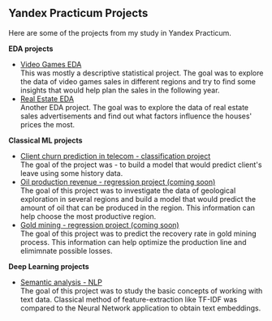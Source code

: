 ## Yandex Practicum Projects

Here are some of the projects from my study in Yandex Practicum.

**EDA projects**
- [Video Games EDA](https://github.com/MrArizona42/yandex_practicum/tree/main/eda_games_project)  
This was mostly a descriptive statistical project. The goal was to explore the data of video games sales in different regions and try to find some insights that would help plan the sales in the following year.
- [Real Estate EDA](https://github.com/MrArizona42/yandex_practicum/tree/main/eda_real_estate_project)  
Another EDA project. The goal was to explore the data of real estate sales advertisements and find out what factors influence the houses' prices the most.

**Classical ML projects**
- [Client churn prediction in telecom - classification project](https://github.com/MrArizona42/yandex_practicum/tree/main/ml_final_telecom_project)  
The goal of the project was - to build a model that would predict client's leave using some history data.
- [Oil production revenue - regression project (coming soon)]()  
The goal of this project was to investigate the data of geological exploration in several regions and build a model that would predict the amount of oil that can be produced in the region. This information can help choose the most productive region.
- [Gold mining - regression project (coming soon)]()  
The goal of this project was to predict the recovery rate in gold mining process. This information can help optimize the production line and elimimnate possible losses.

**Deep Learning projects**
- [Semantic analysis - NLP](https://github.com/MrArizona42/yandex_practicum/tree/main/ml_bert_project)  
The goal of this project was to study the basic concepts of working with text data. Classical method of feature-extraction like TF-IDF was compared to the Neural Network application to obtain text embeddings.

